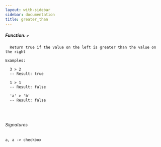 ```yaml
---
layout: with-sidebar
sidebar: documentation
title: greater_than
---
```


##### Function: `>`
```
  Return true if the value on the left is greater than the value on the right

Examples:

  3 > 2
  -- Result: true

  1 > 1
  -- Result: false

  'a' > 'b'
  -- Result: false




```

###### Signatures
    a, a -> checkbox

